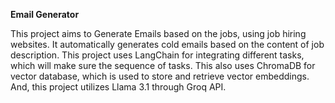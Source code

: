 **Email Generator**

This project aims to Generate Emails based on the jobs, using job hiring websites. It automatically generates cold emails based on the content of job description. This project uses LangChain for integrating different tasks, which will make sure the sequence of tasks. This also uses ChromaDB for vector database, which is used to store and retrieve vector embeddings.
And, this project utilizes Llama 3.1 through Groq API.
